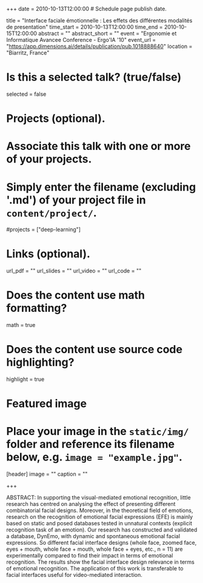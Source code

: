 +++
date = 2010-10-13T12:00:00  # Schedule page publish date.

title = "Interface faciale émotionnelle : Les effets des différentes modalités de presentation"
time_start = 2010-10-13T12:00:00
time_end = 2010-10-15T12:00:00
abstract = ""
abstract_short = ""
event = "Ergonomie et Informatique Avancee Conference - Ergo'IA '10"
event_url = "https://app.dimensions.ai/details/publication/pub.1018888640"
location = "Biarritz, France"

# Is this a selected talk? (true/false)
selected = false

# Projects (optional).
#   Associate this talk with one or more of your projects.
#   Simply enter the filename (excluding '.md') of your project file in `content/project/`.
#projects = ["deep-learning"]

# Links (optional).
url_pdf = ""
url_slides = ""
url_video = ""
url_code = ""

# Does the content use math formatting?
math = true

# Does the content use source code highlighting?
highlight = true

# Featured image
# Place your image in the `static/img/` folder and reference its filename below, e.g. `image = "example.jpg"`.
[header]
image = ""
caption = ""

+++

ABSTRACT: In supporting the visual-mediated emotional recognition, little research has centred on analysing the effect of presenting different combinatorial facial designs. Moreover, in the theoretical field of emotions, research on the recognition of emotional facial expressions (EFE) is mainly based on static and posed databases tested in unnatural contexts (explicit recognition task of an emotion). Our research has constructed and validated a database, DynEmo, with dynamic and spontaneous emotional facial expressions. So different facial interface designs (whole face, zoomed face, eyes + mouth, whole face + mouth, whole face + eyes, etc., n = 11) are experimentally compared to find their impact in terms of emotional recognition. The results show the facial interface design relevance in terms of emotional recognition. The application of this work is transferable to facial interfaces useful for video-mediated interaction.
